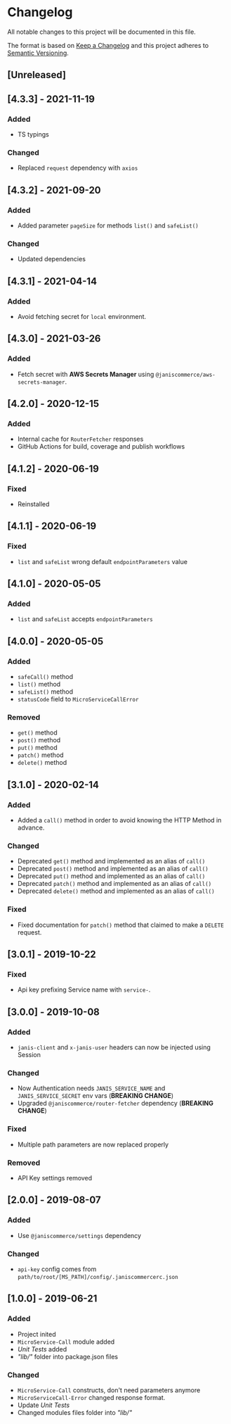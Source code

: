 # Changelog
All notable changes to this project will be documented in this file.

The format is based on [Keep a Changelog](http://keepachangelog.com/en/1.0.0/)
and this project adheres to [Semantic Versioning](http://semver.org/spec/v2.0.0.html).

## [Unreleased]

## [4.3.3] - 2021-11-19
### Added
- TS typings

### Changed
- Replaced `request` dependency with `axios`

## [4.3.2] - 2021-09-20
### Added
- Added parameter `pageSize` for methods `list()` and `safeList()`

### Changed
- Updated dependencies

## [4.3.1] - 2021-04-14
### Added
- Avoid fetching secret for `local` environment.

## [4.3.0] - 2021-03-26
### Added
- Fetch secret with **AWS Secrets Manager** using `@janiscommerce/aws-secrets-manager`.

## [4.2.0] - 2020-12-15
### Added
- Internal cache for `RouterFetcher` responses
- GitHub Actions for build, coverage and publish workflows

## [4.1.2] - 2020-06-19
### Fixed
- Reinstalled

## [4.1.1] - 2020-06-19
### Fixed
- `list` and `safeList` wrong default `endpointParameters` value

## [4.1.0] - 2020-05-05
### Added
- `list` and `safeList` accepts `endpointParameters`

## [4.0.0] - 2020-05-05
### Added
- `safeCall()` method
- `list()` method
- `safeList()` method
- `statusCode` field to `MicroServiceCallError`

### Removed
- `get()` method
- `post()` method
- `put()` method
- `patch()` method
- `delete()` method

## [3.1.0] - 2020-02-14
### Added
- Added a `call()` method in order to avoid knowing the HTTP Method in advance.

### Changed
- Deprecated `get()` method and implemented as an alias of `call()`
- Deprecated `post()` method and implemented as an alias of `call()`
- Deprecated `put()` method and implemented as an alias of `call()`
- Deprecated `patch()` method and implemented as an alias of `call()`
- Deprecated `delete()` method and implemented as an alias of `call()`

### Fixed
- Fixed documentation for `patch()` method that claimed to make a `DELETE` request.

## [3.0.1] - 2019-10-22
### Fixed
- Api key prefixing Service name with `service-`.

## [3.0.0] - 2019-10-08
### Added
- `janis-client` and `x-janis-user` headers can now be injected using Session

### Changed
- Now Authentication needs `JANIS_SERVICE_NAME` and `JANIS_SERVICE_SECRET` env vars (**BREAKING CHANGE**)
- Upgraded `@janiscommerce/router-fetcher` dependency (**BREAKING CHANGE**)

### Fixed
- Multiple path parameters are now replaced properly

### Removed
- API Key settings removed

## [2.0.0] - 2019-08-07
### Added
- Use `@janiscommerce/settings` dependency

### Changed
- `api-key` config comes from `path/to/root/[MS_PATH]/config/.janiscommercerc.json`

## [1.0.0] - 2019-06-21
### Added
- Project inited
- `MicroService-Call` module added
- *Unit Tests* added
- *"lib/"* folder into package.json files

### Changed
- `MicroService-Call` constructs, don't need parameters anymore
- `MicroServiceCall-Error` changed response format.
- Update *Unit Tests*
- Changed modules files folder into *"lib/"*